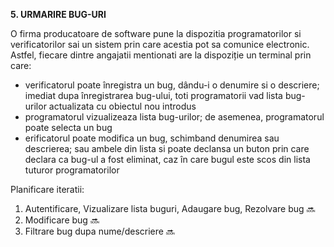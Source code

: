 <b> 5. URMARIRE BUG-URI </b>

<p> O firma producatoare de software pune la dispozitia programatorilor si verificatorilor sai un sistem prin care acestia pot sa comunice electronic. Astfel, fiecare dintre angajatii mentionati are la dispoziție un terminal prin care: </p>

<ul> 
  <li> verificatorul poate înregistra un bug, dându-i o denumire si o descriere; imediat dupa înregistrarea bug-ului, toti programatorii vad lista bug-urilor actualizata cu obiectul nou introdus </li>
  <li> programatorul vizualizeaza lista bug-urilor; de asemenea, programatorul poate selecta un bug </li>
  <li> erificatorul poate modifica un bug, schimband denumirea sau descrierea; sau ambele din lista si poate declansa un buton prin care declara ca bug-ul a fost eliminat, caz în care bugul este scos din lista tuturor programatorilor </li>
</ul>

<p> Planificare iteratii: </p>

<ol> 
  <li> Autentificare, Vizualizare lista buguri, Adaugare bug, Rezolvare bug 🔜 </li>
  <li> Modificare bug 🔜 </li>
  <li> Filtrare bug dupa nume/descriere 🔜 </li>
</ol>
